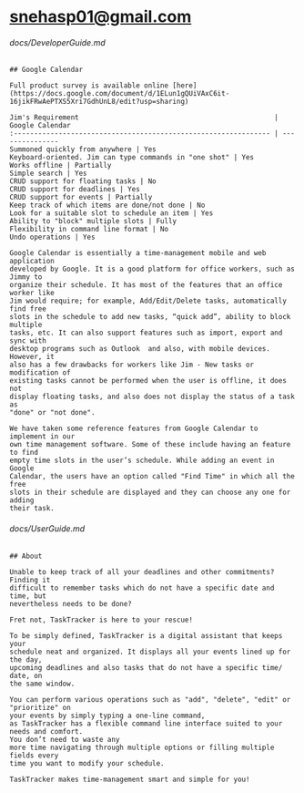 # snehasp01@gmail.com

###### docs/DeveloperGuide.md

    ## Google Calendar
    
    Full product survey is available online [here](https://docs.google.com/document/d/1ELun1gQUiVAxC6it-16jikFRwAePTXS5Xri7GdhUnL8/edit?usp=sharing)
    
    Jim's Requirement                                                | Google Calendar
    :--------------------------------------------------------------- | ---------------
    Summoned quickly from anywhere | Yes
    Keyboard-oriented. Jim can type commands in "one shot" | Yes
    Works offline | Partially
    Simple search | Yes
    CRUD support for floating tasks | No
    CRUD support for deadlines | Yes
    CRUD support for events | Partially
    Keep track of which items are done/not done | No
    Look for a suitable slot to schedule an item | Yes
    Ability to "block" multiple slots | Fully
    Flexibility in command line format | No
    Undo operations | Yes
    
    Google Calendar is essentially a time-management mobile and web application
    developed by Google. It is a good platform for office workers, such as Jimmy to
    organize their schedule. It has most of the features that an office worker like
    Jim would require; for example, Add/Edit/Delete tasks, automatically find free
    slots in the schedule to add new tasks, “quick add”, ability to block multiple
    tasks, etc. It can also support features such as import, export and sync with
    desktop programs such as Outlook  and also, with mobile devices. However, it
    also has a few drawbacks for workers like Jim - New tasks or modification of
    existing tasks cannot be performed when the user is offline, it does not
    display floating tasks, and also does not display the status of a task as
    "done" or "not done".
    
    We have taken some reference features from Google Calendar to implement in our
    own time management software. Some of these include having an feature to find
    empty time slots in the user’s schedule. While adding an event in Google
    Calendar, the users have an option called "Find Time" in which all the free
    slots in their schedule are displayed and they can choose any one for adding
    their task.
###### docs/UserGuide.md

    ## About
    
    Unable to keep track of all your deadlines and other commitments?  Finding it
    difficult to remember tasks which do not have a specific date and time, but
    nevertheless needs to be done?
    
    Fret not, TaskTracker is here to your rescue!
    
    To be simply defined, TaskTracker is a digital assistant that keeps your
    schedule neat and organized. It displays all your events lined up for the day,
    upcoming deadlines and also tasks that do not have a specific time/ date, on
    the same window.
    
    You can perform various operations such as "add", "delete", "edit" or "prioritize" on
    your events by simply typing a one-line command,
    as TaskTracker has a flexible command line interface suited to your needs and comfort.
    You don’t need to waste any
    more time navigating through multiple options or filling multiple fields every
    time you want to modify your schedule.
    
    TaskTracker makes time-management smart and simple for you!
